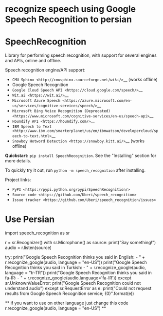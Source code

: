 # recognize speech using Google Speech Recognition to persian
SpeechRecognition
=================

Library for performing speech recognition, with support for several engines and APIs, online and offline.

Speech recognition engine/API support:

* `CMU Sphinx <http://cmusphinx.sourceforge.net/wiki/>`__ (works offline)
* Google Speech Recognition
* `Google Cloud Speech API <https://cloud.google.com/speech/>`__
* `Wit.ai <https://wit.ai/>`__
* `Microsoft Azure Speech <https://azure.microsoft.com/en-us/services/cognitive-services/speech/>`__
* `Microsoft Bing Voice Recognition (Deprecated) <https://www.microsoft.com/cognitive-services/en-us/speech-api>`__
* `Houndify API <https://houndify.com/>`__
* `IBM Speech to Text <http://www.ibm.com/smarterplanet/us/en/ibmwatson/developercloud/speech-to-text.html>`__
* `Snowboy Hotword Detection <https://snowboy.kitt.ai/>`__ (works offline)

**Quickstart:** ``pip install SpeechRecognition``. See the "Installing" section for more details.

To quickly try it out, run ``python -m speech_recognition`` after installing.

Project links:

-  `PyPI <https://pypi.python.org/pypi/SpeechRecognition/>`
-  `Source code <https://github.com/Uberi/speech_recognition>`
-  `Issue tracker <https://github.com/Uberi/speech_recognition/issues>`

# Use Persian

import speech_recognition as sr

r = sr.Recognizer()
with sr.Microphone() as source:
	print("Say something!")
	audio = r.listen(source)

try:
	print("Google Speech Recognition thinks you said in English: -  " + r.recognize_google(audio, language = "en-US"))
	print("Google Speech Recognition thinks you said in Turkish: -  " + r.recognize_google(audio, language = "tr-TR"))
	print("Google Speech Recognition thinks you said in fa-IR: -  " + r.recognize_google(audio,language='fa-IR'))
except sr.UnknownValueError:
	print("Google Speech Recognition could not understand audio")
except sr.RequestError as e:
	print("Could not request results from Google Speech Recognition service; {0}".format(e))
    
** if you want to use on other language just change this code  r.recognize_google(audio, language = "en-US")  **